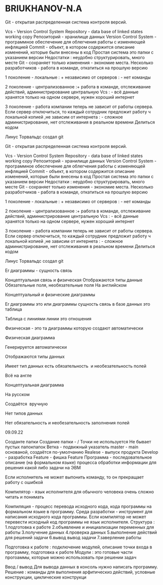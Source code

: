 
# BRIUKHANOV-N.A

Git - открытая распределенная система контроля версий. 

Vcs - Version Control System 
Repository - data base of linked states working copy 
Репозиторий - хранилище данных
Version Control System - программное обеспечение для облегчения работы с изменяющей инфляцией 
Commit - объект, в котором содержится описание изменений, которые были внесены в код 
Простая система это папки с указанием версии
Недостатки : неудобно структурировать, много месте 
Git - сохраняет только изменения - экономие места. Несколько разработчиков - работа в команде, откатиться на прошлую версию 

1 поколение - локальные : + независимо от серверов : - нет команды 

2 поколение - централизованное :+  работа в команде, отслеживание действий, администрирование центральную Vcs  : - всё данные хранятся только на одном сервере, нужен хороший интернет 

3 поколение - работа компании теперь не зависит от работы сервера. Если сервер отключиться, то каждый сотрудник предложит работу ч локальной копией ,не зависим от интернета : - сложное администрирование, нет отслеживания в реальном времени 
Делиться кодом 

Линус Торвальдс создал git 

Git - открытая распределенная система контроля версий. 

Vcs - Version Control System 
Repository - data base of linked states working copy 
Репозиторий - хранилище данных
Version Control System - программное обеспечение для облегчения работы с изменяющей инфляцией 
Commit - объект, в котором содержится описание изменений, которые были внесены в код 
Простая система это папки с указанием версии
Недостатки : неудобно структурировать, много месте 
Git - сохраняет только изменения - экономие места. Несколько разработчиков - работа в команде, откатиться на прошлую версию 

1 поколение - локальные : + независимо от серверов : - нет команды 

2 поколение - централизованное :+  работа в команде, отслеживание действий, администрирование центральную Vcs  : - всё данные хранятся только на одном сервере, нужен хороший интернет 

3 поколение - работа компании теперь не зависит от работы сервера. Если сервер отключиться, то каждый сотрудник предложит работу ч локальной копией ,не зависим от интернета : - сложное администрирование, нет отслеживания в реальном времени 
Делиться кодом 

Линус Торвальдс создал git 

Er диаграммы - сущность связь 

Концептуальная связь и физическая 
Отображаются типы данные
Обязательные поля, необязательные поля
На английском 

Концептуальный и физические диаграммы

Er диаграммы это или диаграммы сущность связь в базе данных это таблица

Таблица с линиями линии это отношения

Физическая - это та диаграммы которую создают автоматически

Физическая диаграмма

Генерируется автоматически

Отображаются типы данных

Имеет тип данных есть обязательность  и необезательность полей

Всё на англе

Концептуальная диаграмма

На русском

Создаётся  вручную

Нет типов данных

Нет обязательность и необезательность заполнения полей


09.09.22

Созданте папки 
Создание папки - / 
Точки не используется 
Не бывает пустых папокпапок
Ветка - подвижный указатель 
master - main основаной, создаётся по-умолчанию
Realese - выпуск продукта
Develop - разработка 
Feature - фишка 
Feature 
Программа - последовательное описание (на формальном языке) процесса обработки информации для решения какой либо задачи на ЭВМ

Если исполнитель не может выпонить команду, то он прекращает работу с ошибкой 

Компилятор - язык исполнителя для обычного человека очень сложно читать и понимать

Компиляция - процесс перевода исходного кода, кода программы на формальном языке в программу. 
Среда разработки - инструмент для написания исходного кода программы. 
Если компилятор не может перевести исходный код программы не язык исполнителя. 
Структура :
1.подготовка к работе 
2.объявление и инициализации переменных для работы 
3.получение данных 
4.проверка данных
5.выполнение действий для решений задачи 
6.вывод вывод задачи 
7.заверление работы 

Подготовка к работе : подключение модулей, описание точки входа в программу, подготовка к работе 
Модули : это готовые части прогоаммы, которые можно использовать при решении задач 

Ввод / вывод 
Для вывода данных в консоль нужно написать программу. 
‌Решение : команды для выполнения арфитическиз действий, условные конструкции, циклические конструкци




